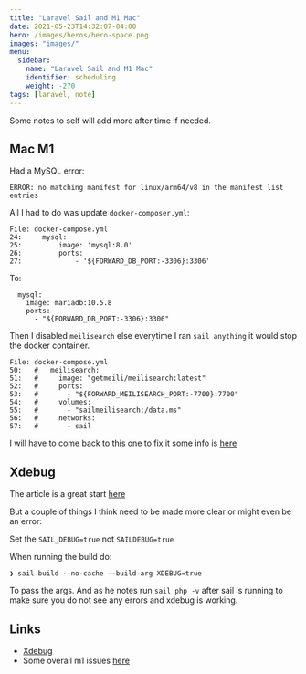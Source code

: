 ```yaml
---
title: "Laravel Sail and M1 Mac"
date: 2021-05-23T14:32:07-04:00
hero: /images/heros/hero-space.png
images: "images/"
menu:
  sidebar:
    name: "Laravel Sail and M1 Mac"
    identifier: scheduling
    weight: -270
tags: [laravel, note]
---
```


Some notes to self will add more after time if needed.

## Mac M1

Had a MySQL error:

```
ERROR: no matching manifest for linux/arm64/v8 in the manifest list entries
```

All I had to do was update `docker-composer.yml`:

```
File: docker-compose.yml
24:     mysql:
25:         image: 'mysql:8.0'
26:         ports:
27:             - '${FORWARD_DB_PORT:-3306}:3306'
```

To:

```
  mysql:
    image: mariadb:10.5.8
    ports:
      - "${FORWARD_DB_PORT:-3306}:3306"
```

Then I disabled `meilisearch` else everytime I ran `sail anything` it would stop the docker container.

```
File: docker-compose.yml
50:   #   meilisearch:
51:   #     image: "getmeili/meilisearch:latest"
52:   #     ports:
53:   #       - "${FORWARD_MEILISEARCH_PORT:-7700}:7700"
54:   #     volumes:
55:   #       - "sailmeilisearch:/data.ms"
56:   #     networks:
57:   #       - sail
```

I will have to come back to this one to fix it some info is [here](https://github.com/meilisearch/MeiliSearch/issues/1195)

## Xdebug

The article is a great start [here](https://medium.com/geekculture/debug-your-laravel-sail-applications-with-xdebug-160ad70fcd41)

But a couple of things I think need to be made more clear or might even be an error:

Set the `SAIL_DEBUG=true` not `SAILDEBUG=true`

When running the build do:

```
❯ sail build --no-cache --build-arg XDEBUG=true
```

To pass the args. And as he notes run `sail php -v` after sail is running to make sure you do not see any errors and xdebug is working.

## Links

- [Xdebug](https://medium.com/geekculture/debug-your-laravel-sail-applications-with-xdebug-160ad70fcd41)
- Some overall m1 issues [here](https://github.com/laravel/sail/issues/104)
